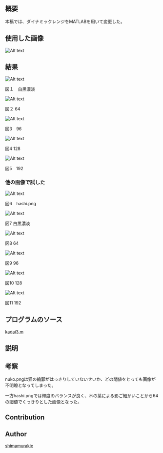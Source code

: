 

## 概要

本稿では、ダイナミックレンジをMATLABを用いて変更した。

## 使用した画像

![Alt text](nuko.png "Optional title")

## 結果


![Alt text](kadai3/1.png "Optional title")

図１　白黒濃淡

![Alt text](kadai3/2.png "Optional title")

図２ 64


![Alt text](kadai3/3.png "Optional title")

図3　96

![Alt text](kadai3/4.png "Optional title")

図4 128

![Alt text](kadai3/5.png "Optional title")

図5　192


### 他の画像で試した

![Alt text](hashi.png "Optional title")

図6　hashi.png

![Alt text](kadai3/21.png "Optional title")

図7 白黒濃淡

![Alt text](kadai3/22.png "Optional title")

図8 64

![Alt text](kadai3/23.png "Optional title")

図9 96

![Alt text](kadai3/24.png "Optional title")

図10 128

![Alt text](kadai3/25.png "Optional title")

図11 192



## プログラムのソース

[kadai3.m](https://github.com/shimamurakie/ImageProssessing/blob/master/kadai3.m)

## 説明

## 考察
nuko.pngは猫の輪郭がはっきりしていないせいか、どの閾値をとっても画像が不明瞭となってしまった。

一方hashi.pngでは輝度のバランスが良く、木の葉による影ご細かいことから64の閾値でくっきりとした画像となった。


## Contribution



## Author

[shimamurakie](https://github.com/shimamurakie)
